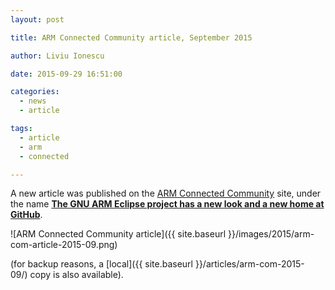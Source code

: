 ```yaml
---
layout: post

title: ARM Connected Community article, September 2015

author: Liviu Ionescu

date: 2015-09-29 16:51:00

categories:
  - news
  - article

tags:
  - article
  - arm
  - connected

---
```


A new article was published on the [ARM Connected Community](http://community.arm.com) site, under the name **[The GNU ARM Eclipse project has a new look and a new home at GitHub](http://community.arm.com/groups/tools/blog/2015/09/29/the-gnu-arm-eclipse-project-has-a-new-look-and-a-new-home)**.

![ARM Connected Community article]({{ site.baseurl }}/images/2015/arm-com-article-2015-09.png)

(for backup reasons, a [local]({{ site.baseurl }}/articles/arm-com-2015-09/) copy is also available).
